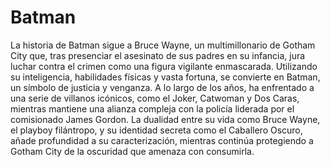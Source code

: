 # Batman 


La historia de Batman sigue a Bruce Wayne, un multimillonario de Gotham City que, tras presenciar el asesinato de sus padres en su infancia, jura luchar contra el crimen como una figura vigilante enmascarada. Utilizando su inteligencia, habilidades físicas y vasta fortuna, se convierte en Batman, un símbolo de justicia y venganza. A lo largo de los años, ha enfrentado a una serie de villanos icónicos, como el Joker, Catwoman y Dos Caras, mientras mantiene una alianza compleja con la policía liderada por el comisionado James Gordon. La dualidad entre su vida como Bruce Wayne, el playboy filántropo, y su identidad secreta como el Caballero Oscuro, añade profundidad a su caracterización, mientras continúa protegiendo a Gotham City de la oscuridad que amenaza con consumirla.
